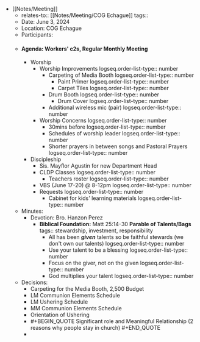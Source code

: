 - [[Notes/Meeting]]
	- relates-to:: [[Notes/Meeting/COG Echague]] 
	  tags::
	- Date: June 3, 2024
	- Location: COG Echague
	- Participants:
	- #### Agenda: Workers' c2s, Regular Monthly Meeting
		- Worship
			- Worship Improvements
			  logseq.order-list-type:: number
				- Carpeting of Media Booth
				  logseq.order-list-type:: number
					- Paint Primer
					  logseq.order-list-type:: number
					- Carpet Tiles
					  logseq.order-list-type:: number
				- Drum Booth
				  logseq.order-list-type:: number
					- Drum Cover
					  logseq.order-list-type:: number
				- Additional wireless mic (pair)
				  logseq.order-list-type:: number
			- Worship Concerns
			  logseq.order-list-type:: number
				- 30mins before
				  logseq.order-list-type:: number
				- Schedules of worship leader
				  logseq.order-list-type:: number
				- Shorter prayers in between songs and Pastoral Prayers
				  logseq.order-list-type:: number
		- Discipleship
			- Sis. Mayflor Agustin for new Department Head
			- CLDP Classes
			  logseq.order-list-type:: number
				- Teachers roster
				  logseq.order-list-type:: number
			- VBS (June 17-20) @ 8-12pm
			  logseq.order-list-type:: number
			- Requests
			  logseq.order-list-type:: number
				- Cabinet for kids' learning materials
				  logseq.order-list-type:: number
	- Minutes:
		- Devotion: Bro. Hanzon Perez
			- **Biblical Foundation:** Matt 25:14-30 **Parable of Talents/Bags**
			  tags:: stewardship, investment, responsibility
				- All has been ***given*** talents so be faithful stewards (we don't own our talents)
				  logseq.order-list-type:: number
				- Use your talent to be a blessing
				  logseq.order-list-type:: number
				- Focus on the giver, not on the given
				  logseq.order-list-type:: number
				- God multiplies your talent
				  logseq.order-list-type:: number
	- Decisions:
		- Carpeting for the Media Booth, 2,500 Budget
		- LM Communion Elements Schedule
		- LM Ushering Schedule
		- MM Communion Elements Schedule
		- Orientation of Ushering
		- #+BEGIN_QUOTE
		  Significant role and Meaningful Relationship (2 reasons why people stay in church)
		  #+END_QUOTE
		-